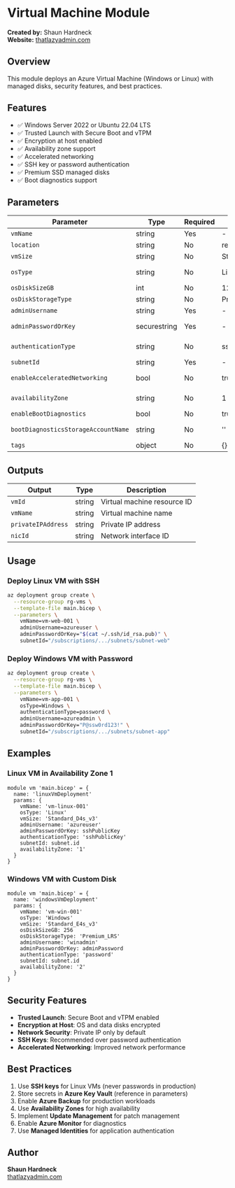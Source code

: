 # Virtual Machine Module

**Created by:** Shaun Hardneck  
**Website:** [thatlazyadmin.com](https://thatlazyadmin.com)

## Overview

This module deploys an Azure Virtual Machine (Windows or Linux) with managed disks, security features, and best practices.

## Features

- ✅ Windows Server 2022 or Ubuntu 22.04 LTS
- ✅ Trusted Launch with Secure Boot and vTPM
- ✅ Encryption at host enabled
- ✅ Availability zone support
- ✅ Accelerated networking
- ✅ SSH key or password authentication
- ✅ Premium SSD managed disks
- ✅ Boot diagnostics support

## Parameters

| Parameter | Type | Required | Default | Description |
|-----------|------|----------|---------|-------------|
| `vmName` | string | Yes | - | Virtual machine name |
| `location` | string | No | resourceGroup().location | Azure region |
| `vmSize` | string | No | Standard_D2s_v3 | VM size |
| `osType` | string | No | Linux | OS type (Windows/Linux) |
| `osDiskSizeGB` | int | No | 128 | OS disk size in GB |
| `osDiskStorageType` | string | No | Premium_LRS | OS disk storage type |
| `adminUsername` | string | Yes | - | Admin username |
| `adminPasswordOrKey` | securestring | Yes | - | Password or SSH public key |
| `authenticationType` | string | No | sshPublicKey | Auth type (password/sshPublicKey) |
| `subnetId` | string | Yes | - | Subnet resource ID |
| `enableAcceleratedNetworking` | bool | No | true | Enable accelerated networking |
| `availabilityZone` | string | No | 1 | Availability zone (1, 2, 3, or empty) |
| `enableBootDiagnostics` | bool | No | true | Enable boot diagnostics |
| `bootDiagnosticsStorageAccountName` | string | No | '' | Storage account for boot diagnostics |
| `tags` | object | No | {} | Resource tags |

## Outputs

| Output | Type | Description |
|--------|------|-------------|
| `vmId` | string | Virtual machine resource ID |
| `vmName` | string | Virtual machine name |
| `privateIPAddress` | string | Private IP address |
| `nicId` | string | Network interface ID |

## Usage

### Deploy Linux VM with SSH

```bash
az deployment group create \
  --resource-group rg-vms \
  --template-file main.bicep \
  --parameters \
    vmName=vm-web-001 \
    adminUsername=azureuser \
    adminPasswordOrKey="$(cat ~/.ssh/id_rsa.pub)" \
    subnetId="/subscriptions/.../subnets/subnet-web"
```

### Deploy Windows VM with Password

```bash
az deployment group create \
  --resource-group rg-vms \
  --template-file main.bicep \
  --parameters \
    vmName=vm-app-001 \
    osType=Windows \
    authenticationType=password \
    adminUsername=azureadmin \
    adminPasswordOrKey="P@ssw0rd123!" \
    subnetId="/subscriptions/.../subnets/subnet-app"
```

## Examples

### Linux VM in Availability Zone 1

```bicep
module vm 'main.bicep' = {
  name: 'linuxVmDeployment'
  params: {
    vmName: 'vm-linux-001'
    osType: 'Linux'
    vmSize: 'Standard_D4s_v3'
    adminUsername: 'azureuser'
    adminPasswordOrKey: sshPublicKey
    authenticationType: 'sshPublicKey'
    subnetId: subnet.id
    availabilityZone: '1'
  }
}
```

### Windows VM with Custom Disk

```bicep
module vm 'main.bicep' = {
  name: 'windowsVmDeployment'
  params: {
    vmName: 'vm-win-001'
    osType: 'Windows'
    vmSize: 'Standard_E4s_v3'
    osDiskSizeGB: 256
    osDiskStorageType: 'Premium_LRS'
    adminUsername: 'winadmin'
    adminPasswordOrKey: adminPassword
    authenticationType: 'password'
    subnetId: subnet.id
    availabilityZone: '2'
  }
}
```

## Security Features

- **Trusted Launch**: Secure Boot and vTPM enabled
- **Encryption at Host**: OS and data disks encrypted
- **Network Security**: Private IP only by default
- **SSH Keys**: Recommended over password authentication
- **Accelerated Networking**: Improved network performance

## Best Practices

1. Use **SSH keys** for Linux VMs (never passwords in production)
2. Store secrets in **Azure Key Vault** (reference in parameters)
3. Enable **Azure Backup** for production workloads
4. Use **Availability Zones** for high availability
5. Implement **Update Management** for patch management
6. Enable **Azure Monitor** for diagnostics
7. Use **Managed Identities** for application authentication

## Author

**Shaun Hardneck**  
[thatlazyadmin.com](https://thatlazyadmin.com)
